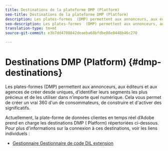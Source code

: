 ```yaml
---
title: Destinations de la plateforme DMP (Platform)
seo-title: Destinations de la plateforme DMP (Platform)
description: Les plates-formes  (DMP) permettent aux annonceurs, aux éditeurs et aux agences de créer desde  uniques, d’identifier leurs segments les plus précieux et de les utiliser dans n’importe quel numérique. Cela vous permet de créer un vrai 360  d'un de consommateurs, de construire et d'activer des significatifs.
seo-description: Les plates-formes  (DMP) permettent aux annonceurs, aux éditeurs et aux agences de créer desde  uniques, d’identifier leurs segments les plus précieux et de les utiliser dans n’importe quel numérique. Cela vous permet de créer un vrai 360  d'un de consommateurs, de construire et d'activer des significatifs.
translation-type: tm+mt
source-git-commit: e3b7dd4788042deaeba68bfdbe08e8448b46c270

---
```



# Destinations DMP (Platform) {#dmp-destinations}

Les plates-formes  (DMP) permettent aux annonceurs, aux éditeurs et aux agences de créer desde  uniques, d’identifier leurs segments les plus précieux et de les utiliser dans n’importe quel numérique. Cela vous permet de créer un vrai 360  d&#39;un de consommateurs, de construire et d&#39;activer des significatifs.

Actuellement, la plate-forme de données clientes en temps réel d’Adobe prend en charge les destinations DMP ( Platform) répertoriées ci-dessous. Pour plus d’informations sur la connexion à ces destinations, voir les liens individuels :

* [Gestionnaire Gestionnaire de code DIL extension](/help/rtcdp/destinations/aam-dil-extension.md)
